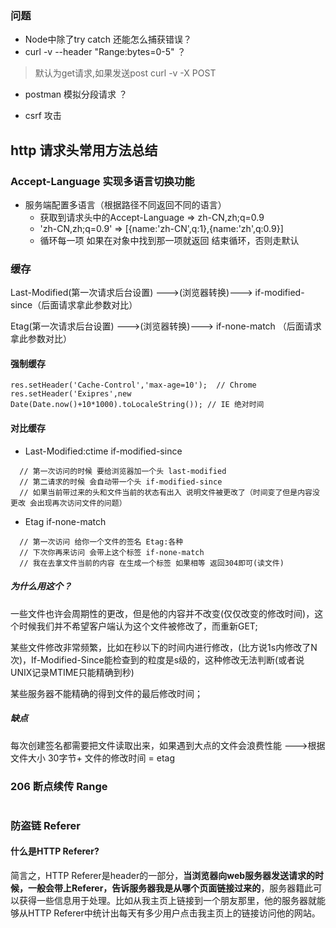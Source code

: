 ### 问题
- Node中除了try catch 还能怎么捕获错误？
- curl -v --header "Range:bytes=0-5" ？
> 默认为get请求,如果发送post curl -v -X POST

- postman 模拟分段请求 ？

- csrf 攻击

## http 请求头常用方法总结

### Accept-Language 实现多语言切换功能
- 服务端配置多语言（根据路径不同返回不同的语言）
    - 获取到请求头中的Accept-Language => zh-CN,zh;q=0.9
    - 'zh-CN,zh;q=0.9' => [{name:'zh-CN',q:1},{name:'zh',q:0.9}]
    - 循环每一项 如果在对象中找到那一项就返回 结束循环，否则走默认
    
### 缓存    

Last-Modified(第一次请求后台设置) --->(浏览器转换)--->  if-modified-since（后面请求拿此参数对比）

Etag(第一次请求后台设置) --->(浏览器转换)---> if-none-match （后面请求拿此参数对比）

#### 强制缓存
```
res.setHeader('Cache-Control','max-age=10');  // Chrome
res.setHeader('Exipres',new Date(Date.now()+10*1000).toLocaleString()); // IE 绝对时间
```

#### 对比缓存

- Last-Modified:ctime  if-modified-since

```
  // 第一次访问的时候 要给浏览器加一个头 last-modified
  // 第二请求的时候 会自动带一个头 if-modified-since 
  // 如果当前带过来的头和文件当前的状态有出入 说明文件被更改了（时间变了但是内容没更改 会出现再次访问文件的问题）

```

- Etag  if-none-match

```
  // 第一次访问 给你一个文件的签名 Etag:各种
  // 下次你再来访问 会带上这个标签 if-none-match
  // 我在去拿文件当前的内容 在生成一个标签 如果相等 返回304即可(读文件)

```
##### 为什么用这个？
 一些文件也许会周期性的更改，但是他的内容并不改变(仅仅改变的修改时间)，这个时候我们并不希望客户端认为这个文件被修改了，而重新GET;
 
 某些文件修改非常频繁，比如在秒以下的时间内进行修改，(比方说1s内修改了N次)，If-Modified-Since能检查到的粒度是s级的，这种修改无法判断(或者说UNIX记录MTIME只能精确到秒)
 
 某些服务器不能精确的得到文件的最后修改时间；
    
##### 缺点
 每次创建签名都需要把文件读取出来，如果遇到大点的文件会浪费性能 --->根据文件大小 30字节+ 文件的修改时间 = etag    
    
    
### 206 断点续传 Range

```

```

### 防盗链 Referer

#### 什么是HTTP Referer?
 简言之，HTTP Referer是header的一部分，**当浏览器向web服务器发送请求的时候，一般会带上Referer，告诉服务器我是从哪个页面链接过来的**，服务器籍此可以获得一些信息用于处理。比如从我主页上链接到一个朋友那里，他的服务器就能够从HTTP Referer中统计出每天有多少用户点击我主页上的链接访问他的网站。
